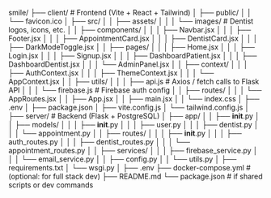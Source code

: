 smile/
├── client/                     # Frontend (Vite + React + Tailwind)
│   ├── public/
│   │   └── favicon.ico
│   ├── src/
│   │   ├── assets/
│   │   │   └── images/        # Dentist logos, icons, etc.
│   │   ├── components/
│   │   │   ├── Navbar.jsx
│   │   │   ├── Footer.jsx
│   │   │   ├── AppointmentCard.jsx
│   │   │   ├── DentistCard.jsx
│   │   │   ├── DarkModeToggle.jsx
│   │   ├── pages/
│   │   │   ├── Home.jsx
│   │   │   ├── Login.jsx
│   │   │   ├── Signup.jsx
│   │   │   ├── DashboardPatient.jsx
│   │   │   ├── DashboardDentist.jsx
│   │   │   └── AdminPanel.jsx
│   │   ├── context/
│   │   │   ├── AuthContext.jsx
│   │   │   ├── ThemeContext.jsx
│   │   │   └── AppContext.jsx
│   │   ├── utils/
│   │   │   ├── api.js          # Axios / fetch calls to Flask API
│   │   │   └── firebase.js     # Firebase auth config
│   │   ├── routes/
│   │   │   └── AppRoutes.jsx
│   │   ├── App.jsx
│   │   ├── main.jsx
│   │   └── index.css
│   ├── .env
│   ├── package.json
│   ├── vite.config.js
│   └── tailwind.config.js
│
├── server/                     # Backend (Flask + PostgreSQL)
│   ├── app/
│   │   ├── __init__.py
│   │   ├── models/
│   │   │   ├── __init__.py
│   │   │   ├── user.py
│   │   │   ├── dentist.py
│   │   │   └── appointment.py
│   │   ├── routes/
│   │   │   ├── __init__.py
│   │   │   ├── auth_routes.py
│   │   │   ├── dentist_routes.py
│   │   │   └── appointment_routes.py
│   │   ├── services/
│   │   │   ├── firebase_service.py
│   │   │   └── email_service.py
│   │   ├── config.py
│   │   └── utils.py
│   ├── requirements.txt
│   └── wsgi.py
│
├── .env
├── docker-compose.yml           # (optional: for full stack dev)
├── README.md
└── package.json                 # if shared scripts or dev commands
